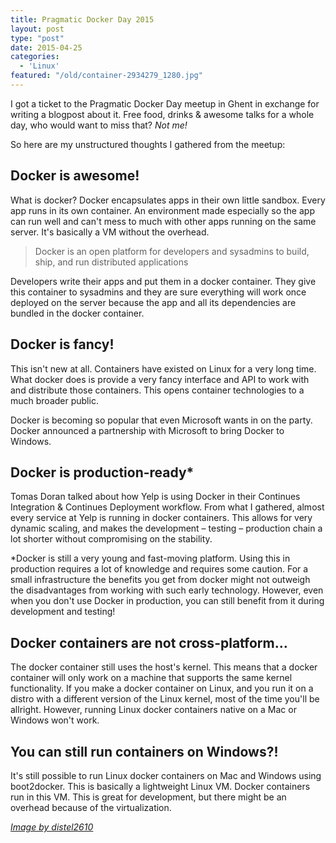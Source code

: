 ```yaml
---
title: Pragmatic Docker Day 2015
layout: post
type: "post"
date: 2015-04-25
categories:
  - 'Linux'
featured: "/old/container-2934279_1280.jpg"
---
```

I got a ticket to the Pragmatic Docker Day meetup in Ghent in exchange for writing a blogpost about it. Free food, drinks & awesome talks for a whole day, who would want to miss that? _Not me!_

So here are my unstructured thoughts I gathered from the meetup:

## Docker is awesome!

What is docker? Docker encapsulates apps in their own little sandbox. Every app runs in its own container. An environment made especially so the app can run well and can't mess to much with other apps running on the same server. It's basically a VM without the overhead.

> Docker is an open platform for developers and sysadmins to build, ship, and run distributed applications

Developers write their apps and put them in a docker container. They give this container to sysadmins and they are sure everything will work once deployed on the server because the app and all its dependencies are bundled in the docker container.

## Docker is fancy!

This isn't new at all. Containers have existed on Linux for a very long time. What docker does is provide a very fancy interface and API to work with and distribute those containers. This opens container technologies to a much broader public.

Docker is becoming so popular that even Microsoft wants in on the party. Docker announced a partnership with Microsoft to bring Docker to Windows.

## Docker is production-ready*

Tomas Doran talked about how Yelp is using Docker in their Continues Integration & Continues Deployment workflow. From what I gathered, almost every service at Yelp is running in docker containers. This allows for very dynamic scaling, and makes the development &#8211; testing &#8211; production chain a lot shorter without compromising on the stability.

*Docker is still a very young and fast-moving platform. Using this in production requires a lot of knowledge and requires some caution. For a small infrastructure the benefits you get from docker might not outweigh the disadvantages from working with such early technology. However, even when you don't use Docker in production, you can still benefit from it during development and testing!

## Docker containers are not cross-platform&#8230;

The docker container still uses the host's kernel. This means that a docker container will only work on a machine that supports the same kernel functionality. If you make a docker container on Linux, and you run it on a distro with a different version of the Linux kernel, most of the time you'll be allright. However, running Linux docker containers native on a Mac or Windows won't work.

## You can still run containers on Windows?!

It's still possible to run Linux docker containers on Mac and Windows using boot2docker. This is basically a lightweight Linux VM. Docker containers run in this VM. This is great for development, but there might be an overhead because of the virtualization.

*[Image by distel2610](https://pixabay.com/photos/container-port-loading-stacked-2934279/)*
